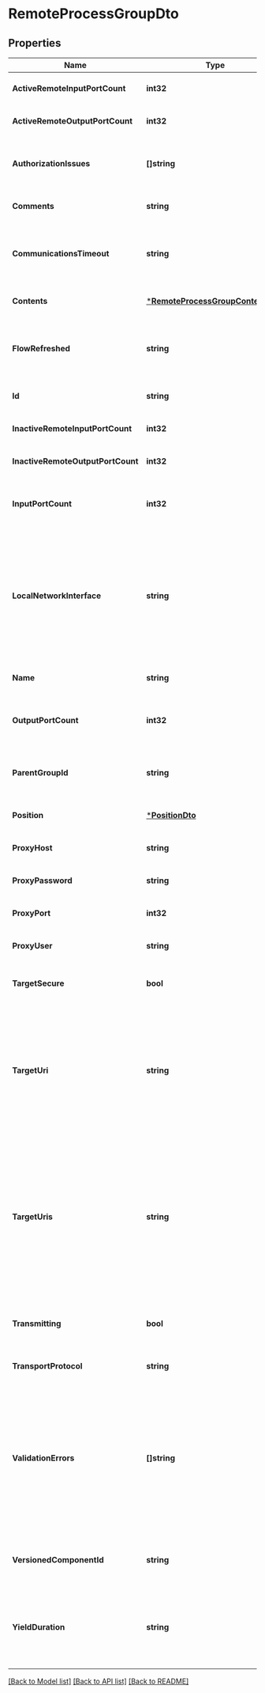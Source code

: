 # RemoteProcessGroupDto

## Properties
Name | Type | Description | Notes
------------ | ------------- | ------------- | -------------
**ActiveRemoteInputPortCount** | **int32** | The number of active remote input ports. | [optional] [default to null]
**ActiveRemoteOutputPortCount** | **int32** | The number of active remote output ports. | [optional] [default to null]
**AuthorizationIssues** | **[]string** | Any remote authorization issues for the remote process group. | [optional] [default to null]
**Comments** | **string** | The comments for the remote process group. | [optional] [default to null]
**CommunicationsTimeout** | **string** | The time period used for the timeout when communicating with the target. | [optional] [default to null]
**Contents** | [***RemoteProcessGroupContentsDto**](RemoteProcessGroupContentsDTO.md) |  | [optional] [default to null]
**FlowRefreshed** | **string** | The timestamp when this remote process group was last refreshed. | [optional] [default to null]
**Id** | **string** | The id of the component. | [optional] [default to null]
**InactiveRemoteInputPortCount** | **int32** | The number of inactive remote input ports. | [optional] [default to null]
**InactiveRemoteOutputPortCount** | **int32** | The number of inactive remote output ports. | [optional] [default to null]
**InputPortCount** | **int32** | The number of remote input ports currently available on the target. | [optional] [default to null]
**LocalNetworkInterface** | **string** | The local network interface to send/receive data. If not specified, any local address is used. If clustered, all nodes must have an interface with this identifier. | [optional] [default to null]
**Name** | **string** | The name of the remote process group. | [optional] [default to null]
**OutputPortCount** | **int32** | The number of remote output ports currently available on the target. | [optional] [default to null]
**ParentGroupId** | **string** | The id of parent process group of this component if applicable. | [optional] [default to null]
**Position** | [***PositionDto**](PositionDTO.md) |  | [optional] [default to null]
**ProxyHost** | **string** |  | [optional] [default to null]
**ProxyPassword** | **string** |  | [optional] [default to null]
**ProxyPort** | **int32** |  | [optional] [default to null]
**ProxyUser** | **string** |  | [optional] [default to null]
**TargetSecure** | **bool** | Whether the target is running securely. | [optional] [default to null]
**TargetUri** | **string** | The target URI of the remote process group. If target uri is not set, but uris are set, then returns the first url in the urls. If neither target uri nor uris are set, then returns null. | [optional] [default to null]
**TargetUris** | **string** | The target URI of the remote process group. If target uris is not set but target uri is set, then returns a collection containing the single target uri. If neither target uris nor uris are set, then returns null. | [optional] [default to null]
**Transmitting** | **bool** | Whether the remote process group is actively transmitting. | [optional] [default to null]
**TransportProtocol** | **string** |  | [optional] [default to null]
**ValidationErrors** | **[]string** | The validation errors for the remote process group. These validation errors represent the problems with the remote process group that must be resolved before it can transmit.  | [optional] [default to null]
**VersionedComponentId** | **string** | The ID of the corresponding component that is under version control | [optional] [default to null]
**YieldDuration** | **string** | When yielding, this amount of time must elapse before the remote process group is scheduled again. | [optional] [default to null]

[[Back to Model list]](../README.md#documentation-for-models) [[Back to API list]](../README.md#documentation-for-api-endpoints) [[Back to README]](../README.md)

